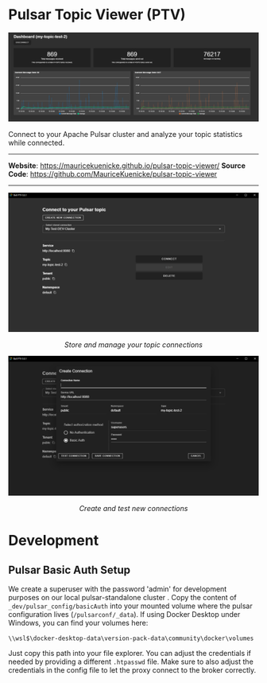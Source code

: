 <h1>Pulsar Topic Viewer (PTV)</h1>

![Dashboard (In Development)](_docs/assets/dashboard_dev.png)

Connect to your Apache Pulsar cluster and analyze your topic statistics while connected.



---
**Website**: <a href="https://mauricekuenicke.github.io/pulsar-topic-viewer/" target="_blank">https://mauricekuenicke.github.io/pulsar-topic-viewer/</a>
**Source Code**: <a href="https://github.com/MauriceKuenicke/pulsar-topic-viewer" target="_blank">https://github.com/MauriceKuenicke/pulsar-topic-viewer</a>

---

![Select Connection Screen](_docs/assets/select_connection.png)
<p align="center">
    <em>Store and manage your topic connections</em>
</p>

![Select Connection Screen](_docs/assets/create_new_connection.png)
<p align="center">
    <em>Create and test new connections</em>
</p>

# Development
## Pulsar Basic Auth Setup
We create a superuser with the password 'admin' for development purposes on our local pulsar-standalone cluster .
Copy the content of `_dev/pulsar_config/basicAuth` into your mounted volume where the pulsar configuration
lives (`/pulsarconf/_data`). If using Docker Desktop under Windows, you can find your volumes here:
```
\\wsl$\docker-desktop-data\version-pack-data\community\docker\volumes
```
Just copy this path into your file explorer. You can adjust the credentials if needed by
providing a different `.htpasswd` file. Make sure to also adjust the credentials in the config file
to let the proxy connect to the broker correctly.

